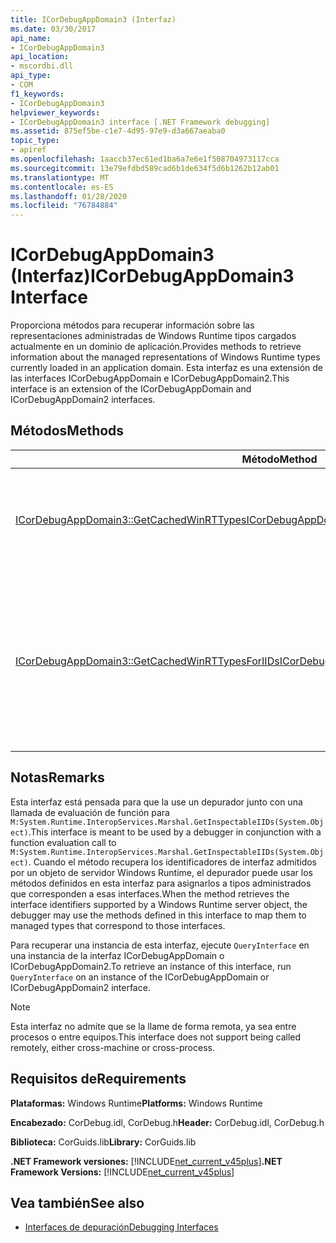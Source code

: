 ```yaml
---
title: ICorDebugAppDomain3 (Interfaz)
ms.date: 03/30/2017
api_name:
- ICorDebugAppDomain3
api_location:
- mscordbi.dll
api_type:
- COM
f1_keywords:
- ICorDebugAppDomain3
helpviewer_keywords:
- ICorDebugAppDomain3 interface [.NET Framework debugging]
ms.assetid: 875ef5be-c1e7-4d95-97e9-d3a667aeaba0
topic_type:
- apiref
ms.openlocfilehash: 1aaccb37ec61ed1ba6a7e6e1f508704973117cca
ms.sourcegitcommit: 13e79efdbd589cad6b1de634f5d6b1262b12ab01
ms.translationtype: MT
ms.contentlocale: es-ES
ms.lasthandoff: 01/28/2020
ms.locfileid: "76784884"
---
```

# <a name="icordebugappdomain3-interface"></a><span data-ttu-id="8983c-102">ICorDebugAppDomain3 (Interfaz)</span><span class="sxs-lookup"><span data-stu-id="8983c-102">ICorDebugAppDomain3 Interface</span></span>
<span data-ttu-id="8983c-103">Proporciona métodos para recuperar información sobre las representaciones administradas de Windows Runtime tipos cargados actualmente en un dominio de aplicación.</span><span class="sxs-lookup"><span data-stu-id="8983c-103">Provides methods to retrieve information about the managed representations of Windows Runtime types currently loaded in an application domain.</span></span> <span data-ttu-id="8983c-104">Esta interfaz es una extensión de las interfaces ICorDebugAppDomain e ICorDebugAppDomain2.</span><span class="sxs-lookup"><span data-stu-id="8983c-104">This interface is an extension of the ICorDebugAppDomain and ICorDebugAppDomain2 interfaces.</span></span>  
  
## <a name="methods"></a><span data-ttu-id="8983c-105">Métodos</span><span class="sxs-lookup"><span data-stu-id="8983c-105">Methods</span></span>  
  
|<span data-ttu-id="8983c-106">Método</span><span class="sxs-lookup"><span data-stu-id="8983c-106">Method</span></span>|<span data-ttu-id="8983c-107">Descripción</span><span class="sxs-lookup"><span data-stu-id="8983c-107">Description</span></span>|  
|------------|-----------------|  
|[<span data-ttu-id="8983c-108">ICorDebugAppDomain3::GetCachedWinRTTypes</span><span class="sxs-lookup"><span data-stu-id="8983c-108">ICorDebugAppDomain3::GetCachedWinRTTypes</span></span>](icordebugappdomain3-getcachedwinrttypes-method.md)|<span data-ttu-id="8983c-109">Obtiene un enumerador para todos los tipos de Windows Runtime almacenados en caché.</span><span class="sxs-lookup"><span data-stu-id="8983c-109">Gets an enumerator for all cached Windows Runtime types.</span></span>|  
|[<span data-ttu-id="8983c-110">ICorDebugAppDomain3::GetCachedWinRTTypesForIIDs</span><span class="sxs-lookup"><span data-stu-id="8983c-110">ICorDebugAppDomain3::GetCachedWinRTTypesForIIDs</span></span>](icordebugappdomain3-getcachedwinrttypesforiids-method.md)|<span data-ttu-id="8983c-111">Obtiene un enumerador para los tipos de Windows Runtime almacenados en memoria caché en un dominio de aplicación en función de sus identificadores de interfaz.</span><span class="sxs-lookup"><span data-stu-id="8983c-111">Gets an enumerator for cached Windows Runtime types in an application domain based on their interface identifiers.</span></span>|  
  
## <a name="remarks"></a><span data-ttu-id="8983c-112">Notas</span><span class="sxs-lookup"><span data-stu-id="8983c-112">Remarks</span></span>  
 <span data-ttu-id="8983c-113">Esta interfaz está pensada para que la use un depurador junto con una llamada de evaluación de función para `M:System.Runtime.InteropServices.Marshal.GetInspectableIIDs(System.Object)`.</span><span class="sxs-lookup"><span data-stu-id="8983c-113">This interface is meant to be used by a debugger in conjunction with a function evaluation call to `M:System.Runtime.InteropServices.Marshal.GetInspectableIIDs(System.Object)`.</span></span> <span data-ttu-id="8983c-114">Cuando el método recupera los identificadores de interfaz admitidos por un objeto de servidor Windows Runtime, el depurador puede usar los métodos definidos en esta interfaz para asignarlos a tipos administrados que corresponden a esas interfaces.</span><span class="sxs-lookup"><span data-stu-id="8983c-114">When the method retrieves the interface identifiers supported by a Windows Runtime server object, the debugger may use the methods defined in this interface to map them to managed types that correspond to those interfaces.</span></span>  
  
 <span data-ttu-id="8983c-115">Para recuperar una instancia de esta interfaz, ejecute `QueryInterface` en una instancia de la interfaz ICorDebugAppDomain o ICorDebugAppDomain2.</span><span class="sxs-lookup"><span data-stu-id="8983c-115">To retrieve an instance of this interface, run `QueryInterface` on an instance of the ICorDebugAppDomain or ICorDebugAppDomain2 interface.</span></span>  
  
> [!NOTE]
> <span data-ttu-id="8983c-116">Esta interfaz no admite que se la llame de forma remota, ya sea entre procesos o entre equipos.</span><span class="sxs-lookup"><span data-stu-id="8983c-116">This interface does not support being called remotely, either cross-machine or cross-process.</span></span>  
  
## <a name="requirements"></a><span data-ttu-id="8983c-117">Requisitos de</span><span class="sxs-lookup"><span data-stu-id="8983c-117">Requirements</span></span>  
 <span data-ttu-id="8983c-118">**Plataformas:** Windows Runtime</span><span class="sxs-lookup"><span data-stu-id="8983c-118">**Platforms:** Windows Runtime</span></span>  
  
 <span data-ttu-id="8983c-119">**Encabezado:** CorDebug.idl, CorDebug.h</span><span class="sxs-lookup"><span data-stu-id="8983c-119">**Header:** CorDebug.idl, CorDebug.h</span></span>  
  
 <span data-ttu-id="8983c-120">**Biblioteca:** CorGuids.lib</span><span class="sxs-lookup"><span data-stu-id="8983c-120">**Library:** CorGuids.lib</span></span>  
  
 <span data-ttu-id="8983c-121">**.NET Framework versiones:** [!INCLUDE[net_current_v45plus](../../../../includes/net-current-v45plus-md.md)]</span><span class="sxs-lookup"><span data-stu-id="8983c-121">**.NET Framework Versions:** [!INCLUDE[net_current_v45plus](../../../../includes/net-current-v45plus-md.md)]</span></span>  
  
## <a name="see-also"></a><span data-ttu-id="8983c-122">Vea también</span><span class="sxs-lookup"><span data-stu-id="8983c-122">See also</span></span>

- [<span data-ttu-id="8983c-123">Interfaces de depuración</span><span class="sxs-lookup"><span data-stu-id="8983c-123">Debugging Interfaces</span></span>](debugging-interfaces.md)
